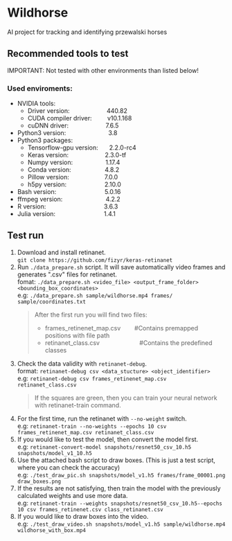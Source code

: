 # Wildhorse
AI project for tracking and identifying przewalski horses
## Recommended tools to test
IMPORTANT: Not tested with other environments than listed below!
### Used enviroments:
* NVIDIA tools:
    + Driver version:&emsp;&emsp;&emsp;&emsp;&emsp;&nbsp;&nbsp;&nbsp;&nbsp;440.82
    + CUDA compiler driver:&emsp;&emsp;&nbsp;&nbsp;v10.1.168
    + cuDNN driver:&emsp;&emsp;&emsp;&emsp;&emsp;&nbsp;&nbsp;&nbsp;&nbsp;7.6.5
* Python3 version:&emsp;&emsp;&emsp;&emsp;&emsp;&emsp;&emsp;3.8
* Python3 packages:
    + Tensorflow-gpu version:&emsp;&nbsp;&nbsp;&nbsp;2.2.0-rc4
    + Keras version:&emsp;&emsp;&emsp;&emsp;&emsp;&emsp;2.3.0-tf
    + Numpy version:&emsp;&emsp;&emsp;&emsp;&nbsp;&nbsp;&nbsp;&nbsp;&nbsp;1.17.4
    + Conda version:&emsp;&emsp;&emsp;&emsp;&emsp;&nbsp;&nbsp;4.8.2
    + Pillow version:&emsp;&emsp;&emsp;&emsp;&emsp;&nbsp;&nbsp;&nbsp;7.0.0
    + h5py version:&emsp;&emsp;&emsp;&emsp;&emsp;&emsp;&nbsp;2.10.0
* Bash version:&emsp;&emsp;&emsp;&emsp;&emsp;&emsp;&emsp;&emsp;5.0.16
* ffmpeg version:&emsp;&emsp;&emsp;&emsp;&emsp;&emsp;&nbsp;&nbsp;&nbsp;&nbsp;4.2.2
* R version:&emsp;&emsp;&emsp;&emsp;&emsp;&emsp;&emsp;&emsp;&emsp;&nbsp;&nbsp;3.6.3
* Julia version:&emsp;&emsp;&emsp;&emsp;&emsp;&emsp;&emsp;&emsp;1.4.1
## Test run
1) Download and install retinanet.\
`git clone https://github.com/fizyr/keras-retinanet`
2) Run `./data_prepare.sh` script. It will save automatically video frames and generates ".csv" files for retinanet.\
fomat: `./data_prepare.sh <video_file> <output_frame_folder> <bounding_box_coordinates>`\
e.g: `./data_prepare.sh sample/wildhorse.mp4 frames/ sample/coordinates.txt`
    > After the first run you will find two files:
    > + frames_retinenet_map.csv &emsp;&emsp;#Contains premapped positions with file path
    > + retinanet_class.csv &emsp;&emsp;&emsp;&emsp;&emsp;&emsp;&nbsp;#Contains the predefined classes
3) Check the data validity with `retinanet-debug`.\
format: `retinanet-debug csv <data_stucture> <object_identifier>`\
e.g: `retinanet-debug csv frames_retinenet_map.csv retinanet_class.csv`
    > If the squares are green, then you can train your neural network with retinanet-train command.
4) For the first time, run the retinanet with `--no-weight` switch.\
e.g: `retinanet-train --no-weights --epochs 10 csv frames_retinenet_map.csv retinanet_class.csv`
5) If you would like to test the model, then convert the model first.\
e.g: `retinanet-convert-model snapshots/resnet50_csv_10.h5 snapshots/model_v1_10.h5`
6) Use the attached bash script to draw boxes. (This is just a test script, where you can check the accuracy)\
e.g: `./test_draw_pic.sh snapshots/model_v1.h5 frames/frame_00001.png draw_boxes.png`
7) If the results are not satisfying, then train the model with the previously calculated weights and use more data.\
e.g: `retinanet-train --weights snapshots/resnet50_csv_10.h5--epochs 10 csv frames_retinenet.csv class_retinanet.csv`
8) If you would like to draw boxes into the video.\
e.g: `./test_draw_video.sh snapshots/model_v1.h5 sample/wildhorse.mp4 wildhorse_with_box.mp4`